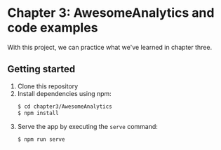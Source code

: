 # Chapter 3: AwesomeAnalytics and code examples

With this project, we can practice what we've learned in chapter three.

## Getting started

1. Clone this repository
2. Install dependencies using npm: 
   ```bash
   $ cd chapter3/AwesomeAnalytics
   $ npm install
   ```
3. Serve the app by executing the `serve` command:
   ```bash
   $ npm run serve
   ```
